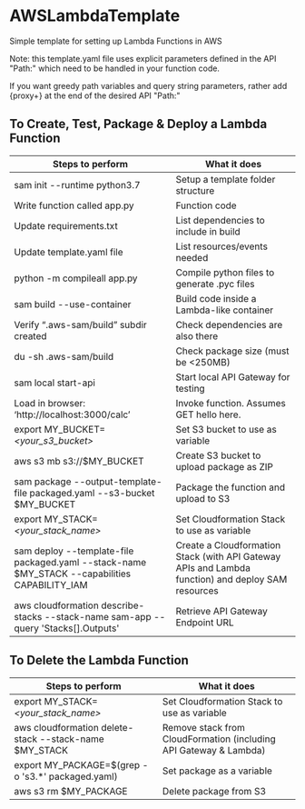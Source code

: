 # AWSLambdaTemplate
Simple template for setting up Lambda Functions in AWS

Note: this template.yaml file uses explicit parameters defined in the API "Path:" which need to be handled in your function code.

If you want greedy path variables and query string parameters, rather add {proxy+} at the end of the desired API "Path:"

## To Create, Test, Package & Deploy a Lambda Function

| Steps to perform                                                                                      | What it does                                                                                       |
|-------------------------------------------------------------------------------------------------------|----------------------------------------------------------------------------------------------------|
| sam init --runtime python3.7                                                                     | Setup a template folder structure                                                                  |
| Write function called app.py                                                                     | Function code                                                                                      |
| Update requirements.txt                                                                          | List dependencies to include in build                                                              |
| Update template.yaml file                                                                        | List resources/events needed                                                                       |
| python -m compileall app.py                                                                      | Compile python files to generate .pyc files                                                        |
| sam build --use-container                                                                        | Build code inside a Lambda-like container                                                          |
| Verify “.aws-sam/build” subdir created                                                           | Check dependencies are also there                                                                  |
| du -sh .aws-sam/build                                                                            | Check package size (must be <250MB)                                                                |
| sam local start-api                                                                              | Start local API Gateway for testing                                                                |
| Load in browser: ‘http://localhost:3000/calc’                                                    | Invoke function. Assumes GET hello here.                                                           |
| export MY_BUCKET=*<your_s3_bucket>*                                                              | Set S3 bucket to use as variable                                                                   |
| aws s3 mb s3://$MY_BUCKET                                                                        | Create S3 bucket to upload package as ZIP                                                          |
| sam package \--output-template-file packaged.yaml \--s3-bucket $MY_BUCKET                        | Package the function and upload to S3                                                              |
| export MY_STACK=*<your_stack_name>*                                                              | Set Cloudformation Stack to use as variable                                                        |
| sam deploy \--template-file packaged.yaml \--stack-name $MY_STACK \--capabilities CAPABILITY_IAM | Create a Cloudformation Stack (with API Gateway APIs and Lambda function) and deploy SAM resources |
| aws cloudformation describe-stacks \--stack-name sam-app \--query 'Stacks[].Outputs'             | Retrieve API Gateway Endpoint URL                                                                  |

## To Delete the Lambda Function
| Steps to perform                                             | What it does                                                      |
|--------------------------------------------------------------|-------------------------------------------------------------------|
| export MY_STACK=*<your_stack_name>*                     | Set Cloudformation Stack to use as variable                       |
| aws cloudformation delete-stack \--stack-name $MY_STACK | Remove stack from CloudFormation (including API Gateway & Lambda) |
| export MY_PACKAGE=$(grep -o 's3.*' packaged.yaml)       | Set package as a variable                                         |
| aws s3 rm $MY_PACKAGE                                   | Delete package from S3                                            |
